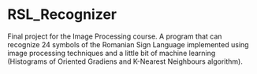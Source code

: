 # RSL_Recognizer
Final project for the Image Processing course. A program that can recognize 24 symbols of the Romanian Sign Language implemented using image processing techniques and a little bit of machine learning (Histograms of Oriented Gradiens and K-Nearest Neighbours algorithm).
